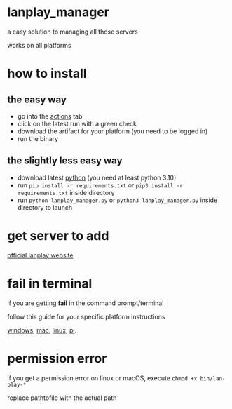 # lanplay_manager
a easy solution to managing all those servers 

works on all platforms
# how to install 

## the easy way

- go into the [actions](https://github.com/teknikgv/lanplay_manager/actions) tab  
- click on the latest run with a green check  
- download the artifact for your platform (you need to be logged in)  
- run the binary

## the slightly less easy way

- download latest [python](https://www.python.org/downloads/) (you need at least python 3.10)
- run `pip install -r requirements.txt` or `pip3 install -r requirements.txt` inside directory
- run `python lanplay_manager.py` or `python3 lanplay_manager.py` inside directory to launch

# get server to add
[official lanplay website](http://www.lan-play.com/)


# fail in terminal
if you are getting __fail__ in the command prompt/terminal

follow this guide for your specific platform instructions

[windows](https://rentry.org/TeknikLAN#windows), 
[mac](https://rentry.org/TeknikLAN#mac), 
[linux](https://rentry.org/TeknikLAN#linux), 
[pi](https://rentry.org/TeknikLAN#raspberry-pi).

# permission error
if you get a permission error on linux or macOS, execute `chmod +x bin/lan-play-*`

replace pathtofile with the actual path

